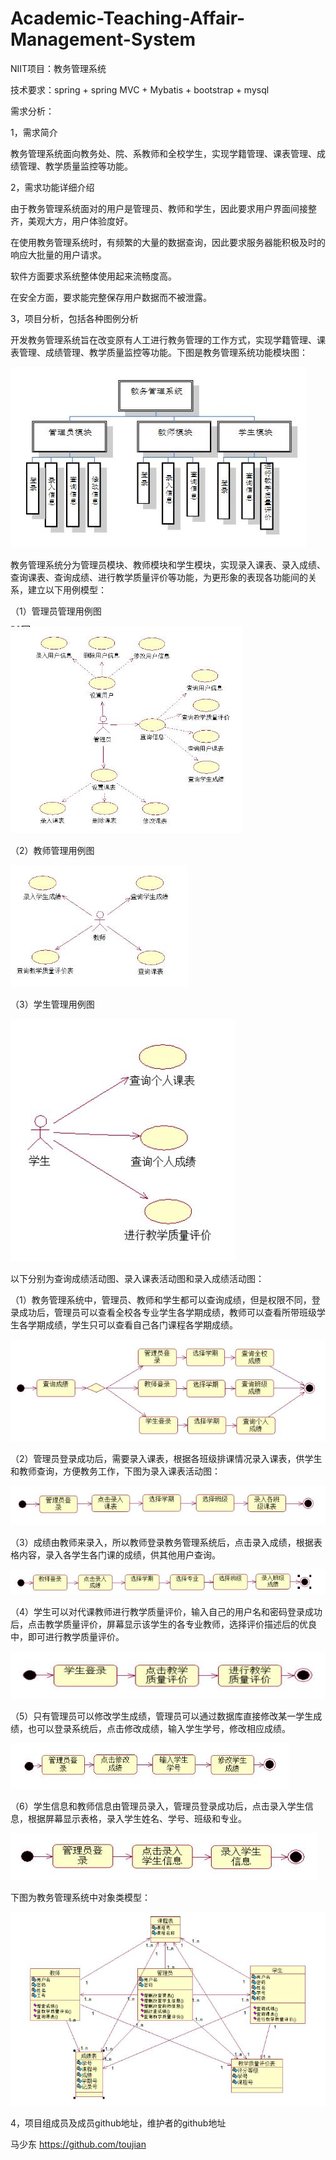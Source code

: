 # Academic-Teaching-Affair-Management-System
NIIT项目：教务管理系统

技术要求：spring + spring MVC + Mybatis + bootstrap + mysql

需求分析：

1，需求简介

教务管理系统面向教务处、院、系教师和全校学生，实现学籍管理、课表管理、成绩管理、教学质量监控等功能。

2，需求功能详细介绍

由于教务管理系统面对的用户是管理员、教师和学生，因此要求用户界面间接整齐，美观大方，用户体验度好。

在使用教务管理系统时，有频繁的大量的数据查询，因此要求服务器能积极及时的响应大批量的用户请求。

软件方面要求系统整体使用起来流畅度高。

在安全方面，要求能完整保存用户数据而不被泄露。

3，项目分析，包括各种图例分析

开发教务管理系统旨在改变原有人工进行教务管理的工作方式，实现学籍管理、课表管理、成绩管理、教学质量监控等功能。下图是教务管理系统功能模块图：

![教务管理系统功能模块图](MarkdownPhotos/1.jpg)

教务管理系统分为管理员模块、教师模块和学生模块，实现录入课表、录入成绩、查询课表、查询成绩、进行教学质量评价等功能，为更形象的表现各功能间的关系，建立以下用例模型：

（1）管理员管理用例图

![管理员管理用例图](MarkdownPhotos/2.jpg)

（2）教师管理用例图

![教师管理用例图](MarkdownPhotos/3.jpg)

（3）学生管理用例图

![学生管理用例图](MarkdownPhotos/4.jpg)

以下分别为查询成绩活动图、录入课表活动图和录入成绩活动图：

（1）教务管理系统中，管理员、教师和学生都可以查询成绩，但是权限不同，登录成功后，管理员可以查看全校各专业学生各学期成绩，教师可以查看所带班级学生各学期成绩，学生只可以查看自己各门课程各学期成绩。

![查询成绩活动图](MarkdownPhotos/5.jpg)

（2）管理员登录成功后，需要录入课表，根据各班级排课情况录入课表，供学生和教师查询，方便教务工作，下图为录入课表活动图：

![录入课表活动图](MarkdownPhotos/6.jpg)

（3）成绩由教师来录入，所以教师登录教务管理系统后，点击录入成绩，根据表格内容，录入各学生各门课的成绩，供其他用户查询。

![录入成绩活动图](MarkdownPhotos/7.jpg)

（4）学生可以对代课教师进行教学质量评价，输入自己的用户名和密码登录成功后，点击教学质量评价，屏幕显示该学生的各专业教师，选择评价描述后的优良中，即可进行教学质量评价。

![教学质量评价活动图](MarkdownPhotos/8.jpg)

（5）只有管理员可以修改学生成绩，管理员可以通过数据库直接修改某一学生成绩，也可以登录系统后，点击修改成绩，输入学生学号，修改相应成绩。

![修改成绩活图](MarkdownPhotos/9.jpg)

（6）学生信息和教师信息由管理员录入，管理员登录成功后，点击录入学生信息，根据屏幕显示表格，录入学生姓名、学号、班级和专业。

![录入学生信息活动图](MarkdownPhotos/10.jpg)

下图为教务管理系统中对象类模型：

![教务管理系统对象类模型](MarkdownPhotos/11.jpg)

4，项目组成员及成员github地址，维护者的github地址

马少东 https://github.com/toujian
